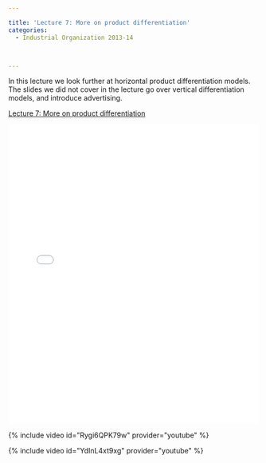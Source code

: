 ```yaml
---

title: 'Lecture 7: More on product differentiation'
categories:
  - Industrial Organization 2013-14



---
```





In this lecture we look further at horizontal product differentiation models. The slides we did not cover in the lecture go over vertical differentiation models, and introduce advertising.

 



<a href="https://www.scribd.com/doc/189693933/Lecture-7-More-on-product-differentiation"  title="View Lecture 7: More on product differentiation on Scribd">Lecture 7: More on product differentiation</a>

<iframe data-aspect-ratio="undefined" data-auto-height="false" frameborder="0" height="600" scrolling="no" src="//www.scribd.com/embeds/189693933/content?start_page=1&amp;view_mode=slideshow&amp;show_recommendations=false" width="100%"></iframe> 

 



{% include video id="Rygi6QPK79w" provider="youtube" %}



 

 



{% include video id="YdInL4xt9xg" provider="youtube" %}



